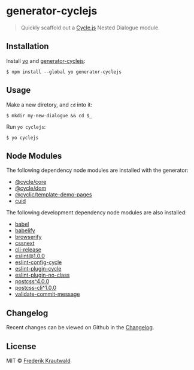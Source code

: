 # generator-cyclejs

> Quickly scaffold out a [Cycle.js] Nested Dialogue module.

## Installation

Install [yo] and [generator-cyclejs]:

```shell
$ npm install --global yo generator-cyclejs
```

## Usage

Make a new diretory, and `cd` into it:

```shell
$ mkdir my-new-dialogue && cd $_
```

Run `yo cyclejs`:

```shell
$ yo cyclejs
```

## Node Modules

The following dependency node modules are installed with the generator:

- [@cycle/core]
- [@cycle/dom]
- [@cyclic/template-demo-pages]
- [cuid]

The following development dependency node modules are also installed:

- [babel]
- [babelify]
- [browserify]
- [cssnext]
- [cli-release]
- [eslint@1.0.0]
- [eslint-config-cycle]
- [eslint-plugin-cycle]
- [eslint-plugin-no-class]
- [postcss^4.0.0]
- [postcss-cli^1.0.0]
- [validate-commit-message]

## Changelog

Recent changes can be viewed on Github in the [Changelog].

## License

MIT © [Frederik Krautwald](https://github.com/Frikki)

[Cycle.js]: http://cycle.js.org
[Yo]: https://github.com/yeoman/yo
[generator-cyclejs]: https://www.npmjs.com/package/generator-cyclejs
[@cycle/core]: https://www.npmjs.com/package/@cycle/core
[@cycle/dom]: https://www.npmjs.com/package/@cycle/dom
[@cyclic/template-demo-pages]: https://www.npmjs.com/package/@cyclic/template-demo-pages
[cuid]: https://www.npmjs.com/package/cuid
[babel]: https://www.npmjs.com/package/babel
[babelify]: https://www.npmjs.com/package/babelify
[browserify]: https://www.npmjs.com/package/browserify
[cssnext]: https://www.npmjs.com/package/cssnext
[cli-release]: https://www.npmjs.com/package/cli-release
[eslint@1.0.0]: https://www.npmjs.com/package/eslint
[eslint-config-cycle]: https://www.npmjs.com/package/eslint-config-cycle
[eslint-plugin-cycle]: https://www.npmjs.com/package/eslint-plugin-cycle
[eslint-plugin-no-class]: https://www.npmjs.com/package/eslint-plugin-no-class
[postcss^4.0.0]: https://www.npmjs.com/package/postcss
[postcss-cli^1.0.0]: https://www.npmjs.com/package/postcss-cli
[validate-commit-message]: https://www.npmjs.com/package/validate-commit-message
[Changelog]: https://github.com/Frikki/generator-cyclejs/blob/master/CHANGELOG.md
